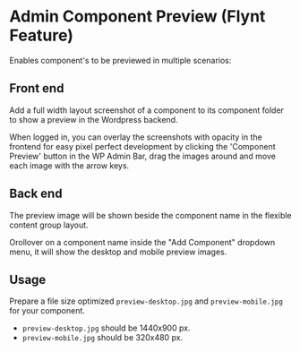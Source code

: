 # Admin Component Preview (Flynt Feature)

Enables component's to be previewed in multiple scenarios:

## Front end

Add a full width layout screenshot of a component to its component folder to show a preview in the Wordpress backend.

When logged in, you can overlay the screenshots with opacity in the frontend for easy pixel perfect development by clicking the 'Component Preview' button in the WP Admin Bar, drag the images around and move each image with the arrow keys.

## Back end

The preview image will be shown beside the component name in the flexible content group layout.

Orollover on a component name inside the "Add Component" dropdown menu, it will show the desktop and mobile preview images.

## Usage

 Prepare a file size optimized  `preview-desktop.jpg` and `preview-mobile.jpg` for your component.

- `preview-desktop.jpg` should be 1440x900 px.
- `preview-mobile.jpg` should be 320x480 px.
